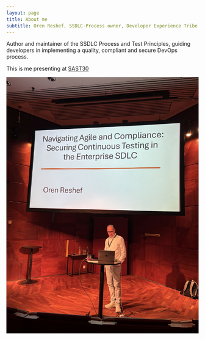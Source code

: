 ```yaml
---
layout: page
title: About me
subtitle: Oren Reshef, SSDLC-Process owner, Developer Experience Tribe
---
```


Author and maintainer of the SSDLC Process and Test Principles, guiding developers in implementing a quality, compliant and secure DevOps process.

This is me presenting at [SAST30](https://sast30.confetti.events/)

![Crepe](/assets/img/Oren_SAST30.jpg)


